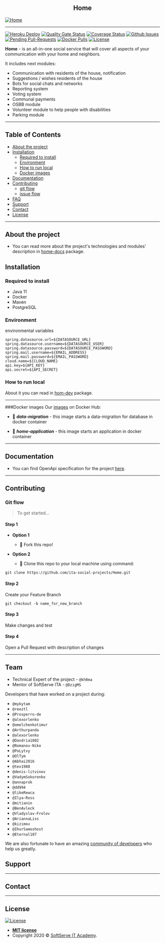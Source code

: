 <h2 align="center">Home</h2>

[![Home](https://www.chalets-usa.co.uk/res/Ascent%20Beaver%20Creek%20Colorado%20USA%20self-catered%20apartments.jpg)](https://github.com/ita-social-projects/Home)
___

[![Heroku Deploy](https://img.shields.io/website?down_color=red&down_message=heroku%20down&up_color=green&up_message=heroku%20up&url=https%3A%2F%2Fhome-project-academy.herokuapp.com%2Fapi%2F0%2Fapidocs%2Findex.html)](https://home-project-academy.herokuapp.com/api/0/apidocs/index.html)
[![Quality Gate Status](https://sonarcloud.io/api/project_badges/measure?project=ita-social-projects-home&metric=alert_status)](https://sonarcloud.io/dashboard?id=ita-social-projects-home)
[![Coverage Status](https://img.shields.io/sonar/coverage/ita-social-projects-home?server=https%3A%2F%2Fsonarcloud.io)](https://sonarcloud.io/component_measures?id=ita-social-projects-home&metric=coverage&view=treemap)
[![Github Issues](https://img.shields.io/github/issues/ita-social-projects/Home?style=flat-square)](https://github.com/ita-social-projects/Home/issues)
[![Pending Pull-Requests](https://img.shields.io/github/issues-pr/ita-social-projects/Home?style=flat-square)](https://github.com/ita-social-projects/Home/pulls)
[![Docker Pulls](https://img.shields.io/docker/pulls/homeacademy/home-application)](https://hub.docker.com/r/homeacademy/home-application)
[![License](http://img.shields.io/:license-mit-blue.svg?style=flat-square)](http://badges.mit-license.org)

__Home__ - is an all-in-one social service that will cover all aspects of your communication with your home and
neighbors.

It includes next modules:
- Communication with residents of the house, notification
- Suggestions / wishes residents of the house
- Bots for social chats and networks
- Reporting system
- Voting system
- Communal payments
- OSBB module
- Volunteer module to help people with disabilities
- Parking module
___

## Table of Contents

- [About the project](#About-the-project)
- [Installation](#installation)
  - [Required to install](#Required-to-install)
  - [Environment](#Environment)
  - [How to run local](#How-to-run-local)
  - [Docker images](#Docker-images)
- [Documentation](#Documentation)
- [Contributing](#contributing)
  - [git flow](#git-flow)
  - [issue flow](#git-flow)
- [FAQ](#faq)
- [Support](#support)
- [Contact](#contact)
- [License](#license)

---

## About the project
- You can read more about the project's technologies and modules' description
  in   <a href="https://github.com/ita-social-projects/Home/tree/dev/home-docs" target="_blank">home-docs</a> package.

## Installation

### Required to install
- Java 11
- Docker
- Maven
- PostgreSQL

### Environment
environmental variables
```properties
spring.datasource.url=${DATASOURCE_URL}
spring.datasource.username=${DATASOURCE_USER}
spring.datasource.password=${DATASOURCE_PASSWORD}
spring.mail.username=${EMAIL_ADDRESS}
spring.mail.password=${EMAIL_PASSWORD}
cloud.name=${CLOUD_NAME}
api.key=${API_KEY}
api.secret=${API_SECRET}
```

### How to run local

About it you can read
in [hom-dev](https://github.com/ita-social-projects/Home/tree/dev/home-dev) package.

---

###Docker images
Our [images](https://hub.docker.com/u/homeacademy) on Docker Hub:

- 🐳 ***data-migration*** - this image starts a data-migration for database in docker container

- 🐳 ***home-application*** - this image starts an application in docker container

---

## Documentation

- You can find OpenApi specification for the
  project [here](https://home-project-academy.herokuapp.com/api/0/apidocs/index.html).

---

## Contributing
### Git flow
> To get started...
#### Step 1

- **Option 1**
  - 🍴 Fork this repo!

- **Option 2**
  - 👯 Clone this repo to your local machine using command:

`git clone https://github.com/ita-social-projects/Home.git`

#### Step 2

Create your Feature Branch

`git checkout -b name_for_new_branch`

#### Step 3
Make changes and test

#### Step 4
Open a Pull Request with description of changes

---

## Team

- Technical Expert of the project - `@kh0ma`
- Mentor of SoftServe ITA - `@DzigMS`

Developers that have worked on a project during:

- `@mykytam`
- `@reeztl`
- `@Prosperro-de`
- `@alexorlenko`
- `@omelchenkotimur`
- `@Arthurpanda`
- `@alexorlenko`
- `@Dandria1802`
- `@Romanov-Niko`
- `@PoLytvy`
- `@OlTym`
- `@Abhai2016`
- `@tex1988`
- `@denis-litvinov`
- `@VadymSokorenko`
- `@annaprok`
- `@dd994`
- `@likeRewca`
- `@Ilya-Ross`
- `@mitianin`
- `@BenAvleck`
- `@Vladyslav-Frolov`
- `@AriannaLiss`
- `@kizimov`
- `@IhorSamoshost`
- `@Eternal107`

We are also fortunate to have an
amazing [community of developers](https://github.com/ita-social-projects/Home/graphs/contributors) who help us greatly.

## Support


---
## Contact
___

## License

[![License](http://img.shields.io/:license-mit-blue.svg?style=flat-square)](http://badges.mit-license.org)

- **[MIT license](http://opensource.org/licenses/mit-license.php)**
- Copyright 2020 © <a href="https://softserve.academy/" target="_blank"> SoftServe IT Academy</a>.